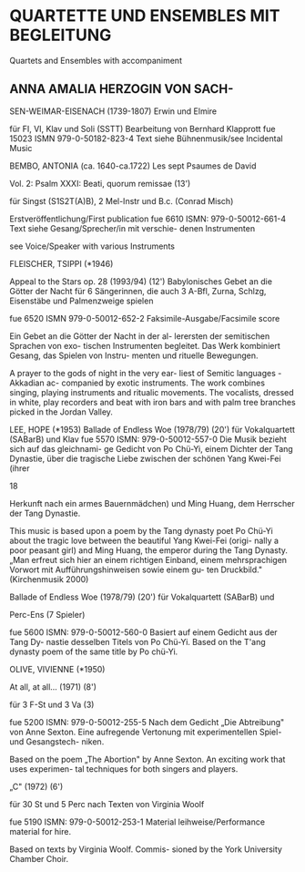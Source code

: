 # QUARTETTE UND ENSEMBLES MIT BEGLEITUNG

Quartets and Ensembles with accompaniment

## ANNA AMALIA HERZOGIN VON SACH-

SEN-WEIMAR-EISENACH (1739-1807) Erwin und Elmire

für FI, VI, Klav und Soli (SSTT) Bearbeitung von Bernhard Klapprott fue 15023 ISMN 979-0-50182-823-4 Text siehe Bühnenmusik/see Incidental Music

BEMBO, ANTONIA (ca. 1640-ca.1722) Les sept Psaumes de David

Vol. 2: Psalm XXXI: Beati, quorum remissae (13')

für Singst (S1S2T(A)B), 2 Mel-Instr und B.c. (Conrad Misch)

Erstveröffentlichung/First publication fue 6610 ISMN: 979-0-50012-661-4 Text siehe Gesang/Sprecher/in mit verschie- denen Instrumenten

see Voice/Speaker with various Instruments

FLEISCHER, TSIPPI (*1946)

Appeal to the Stars op. 28 (1993/94) (12') Babylonisches Gebet an die Götter der Nacht für 6 Sängerinnen, die auch 3 A-Bfl, Zurna, Schlzg, Eisenstäbe und Palmenzweige spielen

fue 6520 ISMN 979-0-50012-652-2 Faksimile-Ausgabe/Facsimile score

Ein Gebet an die Götter der Nacht in der al- lerersten der semitischen Sprachen von exo- tischen Instrumenten begleitet. Das Werk kombiniert Gesang, das Spielen von Instru- menten und rituelle Bewegungen.

A prayer to the gods of night in the very ear- liest of Semitic languages - Akkadian ac- companied by exotic instruments. The work combines singing, playing instruments and ritualic movements. The vocalists, dressed in white, play recorders and beat with iron bars and with palm tree branches picked in the Jordan Valley.

LEE, HOPE (*1953) Ballade of Endless Woe (1978/79) (20') für Vokalquartett (SABarB) und Klav fue 5570 ISMN: 979-0-50012-557-0 Die Musik bezieht sich auf das gleichnami- ge Gedicht von Po Chü-Yi, einem Dichter der Tang Dynastie, über die tragische Liebe zwischen der schönen Yang Kwei-Fei (ihrer

18

Herkunft nach ein armes Bauernmädchen) und Ming Huang, dem Herrscher der Tang Dynastie.

This music is based upon a poem by the Tang dynasty poet Po Chü-Yi about the tragic love between the beautiful Yang Kwei-Fei (origi- nally a poor peasant girl) and Ming Huang, the emperor during the Tang Dynasty. „Man erfreut sich hier an einem richtigen Einband, einem mehrsprachigen Vorwort mit Aufführungshinweisen sowie einem gu- ten Druckbild." (Kirchenmusik 2000)

Ballade of Endless Woe (1978/79) (20') für Vokalquartett (SABarB) und

Perc-Ens (7 Spieler)

fue 5600 ISMN: 979-0-50012-560-0 Basiert auf einem Gedicht aus der Tang Dy- nastie desselben Titels von Po Chü-Yi. Based on the T'ang dynasty poem of the same title by Po chü-Yi.

OLIVE, VIVIENNE (*1950)

At all, at all... (1971) (8')

für 3 F-St und 3 Va (3)

fue 5200 ISMN: 979-0-50012-255-5 Nach dem Gedicht „Die Abtreibung" von Anne Sexton. Eine aufregende Vertonung mit experimentellen Spiel- und Gesangstech- niken.

Based on the poem „The Abortion" by Anne Sexton. An exciting work that uses experimen- tal techniques for both singers and players.

„С" (1972) (6')

für 30 St und 5 Perc nach Texten von Virginia Woolf

fue 5190 ISMN: 979-0-50012-253-1 Material leihweise/Performance material for hire.

Based on texts by Virginia Woolf. Commis- sioned by the York University Chamber Choir.